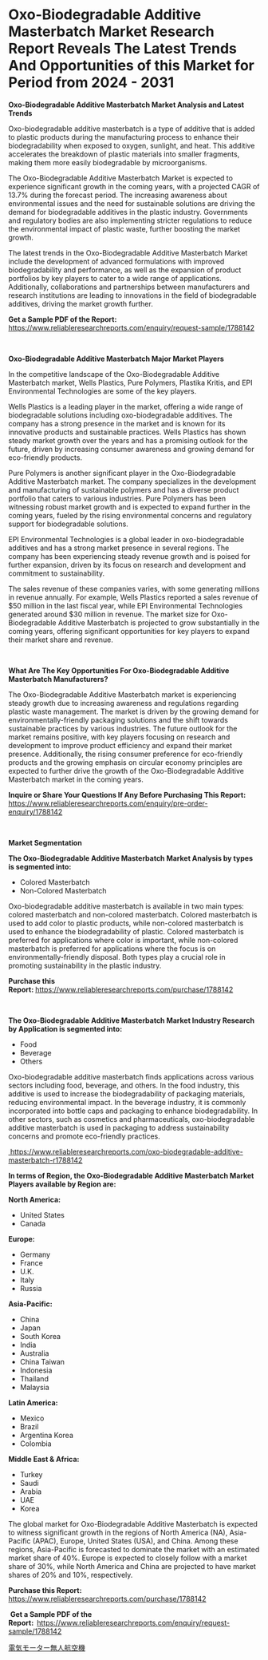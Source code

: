 <p><h1>Oxo-Biodegradable Additive Masterbatch Market Research Report Reveals The Latest Trends And Opportunities of this Market for Period from 2024 - 2031</h1></p><p><strong>Oxo-Biodegradable Additive Masterbatch Market Analysis and Latest Trends</strong></p>
<p><p>Oxo-biodegradable additive masterbatch is a type of additive that is added to plastic products during the manufacturing process to enhance their biodegradability when exposed to oxygen, sunlight, and heat. This additive accelerates the breakdown of plastic materials into smaller fragments, making them more easily biodegradable by microorganisms.</p><p>The Oxo-Biodegradable Additive Masterbatch Market is expected to experience significant growth in the coming years, with a projected CAGR of 13.7% during the forecast period. The increasing awareness about environmental issues and the need for sustainable solutions are driving the demand for biodegradable additives in the plastic industry. Governments and regulatory bodies are also implementing stricter regulations to reduce the environmental impact of plastic waste, further boosting the market growth.</p><p>The latest trends in the Oxo-Biodegradable Additive Masterbatch Market include the development of advanced formulations with improved biodegradability and performance, as well as the expansion of product portfolios by key players to cater to a wide range of applications. Additionally, collaborations and partnerships between manufacturers and research institutions are leading to innovations in the field of biodegradable additives, driving the market growth further.</p></p>
<p><strong>Get a Sample PDF of the Report:&nbsp;</strong> <a href="https://www.reliableresearchreports.com/enquiry/request-sample/1788142">https://www.reliableresearchreports.com/enquiry/request-sample/1788142</a></p>
<p>&nbsp;</p>
<p><strong>Oxo-Biodegradable Additive Masterbatch Major Market Players</strong></p>
<p><p>In the competitive landscape of the Oxo-Biodegradable Additive Masterbatch market, Wells Plastics, Pure Polymers, Plastika Kritis, and EPI Environmental Technologies are some of the key players.</p><p>Wells Plastics is a leading player in the market, offering a wide range of biodegradable solutions including oxo-biodegradable additives. The company has a strong presence in the market and is known for its innovative products and sustainable practices. Wells Plastics has shown steady market growth over the years and has a promising outlook for the future, driven by increasing consumer awareness and growing demand for eco-friendly products.</p><p>Pure Polymers is another significant player in the Oxo-Biodegradable Additive Masterbatch market. The company specializes in the development and manufacturing of sustainable polymers and has a diverse product portfolio that caters to various industries. Pure Polymers has been witnessing robust market growth and is expected to expand further in the coming years, fueled by the rising environmental concerns and regulatory support for biodegradable solutions.</p><p>EPI Environmental Technologies is a global leader in oxo-biodegradable additives and has a strong market presence in several regions. The company has been experiencing steady revenue growth and is poised for further expansion, driven by its focus on research and development and commitment to sustainability.</p><p>The sales revenue of these companies varies, with some generating millions in revenue annually. For example, Wells Plastics reported a sales revenue of $50 million in the last fiscal year, while EPI Environmental Technologies generated around $30 million in revenue. The market size for Oxo-Biodegradable Additive Masterbatch is projected to grow substantially in the coming years, offering significant opportunities for key players to expand their market share and revenue.</p></p>
<p>&nbsp;</p>
<p><strong>What Are The Key Opportunities For Oxo-Biodegradable Additive Masterbatch Manufacturers?</strong></p>
<p><p>The Oxo-Biodegradable Additive Masterbatch market is experiencing steady growth due to increasing awareness and regulations regarding plastic waste management. The market is driven by the growing demand for environmentally-friendly packaging solutions and the shift towards sustainable practices by various industries. The future outlook for the market remains positive, with key players focusing on research and development to improve product efficiency and expand their market presence. Additionally, the rising consumer preference for eco-friendly products and the growing emphasis on circular economy principles are expected to further drive the growth of the Oxo-Biodegradable Additive Masterbatch market in the coming years.</p></p>
<p><strong>Inquire or Share Your Questions If Any Before Purchasing This Report:</strong> <a href="https://www.reliableresearchreports.com/enquiry/pre-order-enquiry/1788142">https://www.reliableresearchreports.com/enquiry/pre-order-enquiry/1788142</a></p>
<p>&nbsp;</p>
<p><strong>Market Segmentation</strong></p>
<p><strong>The Oxo-Biodegradable Additive Masterbatch Market Analysis by types is segmented into:</strong></p>
<p><ul><li>Colored Masterbatch</li><li>Non-Colored Masterbatch</li></ul></p>
<p><p>Oxo-biodegradable additive masterbatch is available in two main types: colored masterbatch and non-colored masterbatch. Colored masterbatch is used to add color to plastic products, while non-colored masterbatch is used to enhance the biodegradability of plastic. Colored masterbatch is preferred for applications where color is important, while non-colored masterbatch is preferred for applications where the focus is on environmentally-friendly disposal. Both types play a crucial role in promoting sustainability in the plastic industry.</p></p>
<p><strong>Purchase this Report:&nbsp;</strong><a href="https://www.reliableresearchreports.com/purchase/1788142">https://www.reliableresearchreports.com/purchase/1788142</a></p>
<p>&nbsp;</p>
<p><strong>The Oxo-Biodegradable Additive Masterbatch Market Industry Research by Application is segmented into:</strong></p>
<p><ul><li>Food</li><li>Beverage</li><li>Others</li></ul></p>
<p><p>Oxo-biodegradable additive masterbatch finds applications across various sectors including food, beverage, and others. In the food industry, this additive is used to increase the biodegradability of packaging materials, reducing environmental impact. In the beverage industry, it is commonly incorporated into bottle caps and packaging to enhance biodegradability. In other sectors, such as cosmetics and pharmaceuticals, oxo-biodegradable additive masterbatch is used in packaging to address sustainability concerns and promote eco-friendly practices.</p></p>
<p><a href="https://www.reliableresearchreports.com/oxo-biodegradable-additive-masterbatch-r1788142">&nbsp;https://www.reliableresearchreports.com/oxo-biodegradable-additive-masterbatch-r1788142</a></p>
<p><strong>In terms of Region, the Oxo-Biodegradable Additive Masterbatch Market Players available by Region are:</strong></p>
<p>
    <p> <strong> North America: </strong>
        <ul>
            <li>United States</li>
            <li>Canada</li>
        </ul>
        </p> 
    <p> <strong> Europe: </strong>
        <ul>
            <li>Germany</li>
            <li>France</li>
            <li>U.K.</li>
            <li>Italy</li>
            <li>Russia</li>
        </ul>
        </p> 
    <p> <strong> Asia-Pacific: </strong>
        <ul>
            <li>China</li>
            <li>Japan</li>
            <li>South Korea</li>
            <li>India</li>
            <li>Australia</li>
            <li>China Taiwan</li>
            <li>Indonesia</li>
            <li>Thailand</li>
            <li>Malaysia</li>
        </ul>
        </p> 
    <p> <strong> Latin America: </strong>
        <ul>
            <li>Mexico</li>
            <li>Brazil</li>
            <li>Argentina Korea</li>
            <li>Colombia</li>
        </ul>
        </p> 
    <p> <strong> Middle East & Africa: </strong>
        <ul>
            <li>Turkey</li>
            <li>Saudi</li>
            <li>Arabia</li>
            <li>UAE</li>
            <li>Korea</li>
        </ul>
    </p>
    </p>
<p><p>The global market for Oxo-Biodegradable Additive Masterbatch is expected to witness significant growth in the regions of North America (NA), Asia-Pacific (APAC), Europe, United States (USA), and China. Among these regions, Asia-Pacific is forecasted to dominate the market with an estimated market share of 40%. Europe is expected to closely follow with a market share of 30%, while North America and China are projected to have market shares of 20% and 10%, respectively.</p></p>
<p><strong>Purchase this Report: </strong><a href="https://www.reliableresearchreports.com/purchase/1788142">https://www.reliableresearchreports.com/purchase/1788142</a></p>
<p>&nbsp;<strong>Get a Sample PDF of the Report:&nbsp;&nbsp;</strong><a href="https://www.reliableresearchreports.com/enquiry/request-sample/1788142">https://www.reliableresearchreports.com/enquiry/request-sample/1788142</a></p>
<p><strong></strong></p>
<p><p><a href="https://github.com/ihabdkwlxs948/Market-Research-Report-List-2/blob/main/7354008137550.md">電気モーター無人航空機</a></p></p>